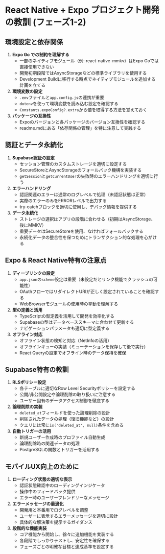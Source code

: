 # React Native + Expo プロジェクト開発の教訓 (フェーズ1-2)

## 環境設定と依存関係

1. **Expo Go での制約を理解する**
    - 一部のネイティブモジュール（例: react-native-mmkv）はExpo Goでは直接使用できない
    - 開発初期段階ではAsyncStorageなどの標準ライブラリを使用する
    - Development Buildに移行する時点でネイティブモジュールを追加する計画を立てる
2. **環境変数の設定**
    - `.env`ファイルと`app.config.js`の連携が重要
    - `dotenv`を使って環境変数を読み込む設定を確認する
    - `Constants.expoConfig?.extra`から値を取得する方法を覚えておく
3. **パッケージの互換性**
    - Expoのバージョンと各パッケージのバージョン互換性を確認する
    - readme.mdにある「依存関係の管理」を特に注意して実践する

## 認証とデータ永続化

1. **Supabase認証の設定**
    - セッション管理のカスタムストレージを適切に設定する
    - SecureStoreとAsyncStorageのフォールバック機構を実装する
    - `getSession`と`getCurrentUser`の失敗時のエラーハンドリングを適切に行う
2. **エラーハンドリング**
    - 認証関連のエラーは通常のログレベルで処理（未認証状態は正常）
    - 実際のエラーのみをERRORレベルで出力する
    - try-catchブロックを適切に使用し、デバッグ情報を提供する
3. **データ永続化**
    - ストレージの選択はアプリの段階に合わせる（初期はAsyncStorage、後にMMKV）
    - 重要データはSecureStoreを使用、なければフォールバックする
    - 永続化データの整合性を保つためにトランザクション的な処理を心がける

## Expo & React Native特有の注意点

1. **ディープリンクの設定**
    - `app.json`の`scheme`設定は重要（未設定だとリンク機能でクラッシュの可能性）
    - OAuthフローではリダイレクトURIが正しく設定されていることを確認する
    - WebBrowserモジュールの使用時の挙動を理解する
2. **型の定義と活用**
    - TypeScriptの型定義を活用して開発を効率化する
    - Supabaseの型はデータベーススキーマに合わせて更新する
    - ナビゲーションパラメータも適切に型定義する
3. **オフライン対応**
    - オフライン状態の検知と対応（NetInfoの活用）
    - オフラインキューの実装（ミューテーションを保存して後で実行）
    - React Queryの設定でオフライン時のデータ保持を確保

## Supabase特有の教訓

1. **RLSポリシー設定**
    - 各テーブルに適切なRow Level Securityポリシーを設定する
    - 公開/非公開設定や論理削除の取り扱いに注意する
    - ユーザー固有のデータアクセス制御を徹底する
2. **論理削除の実装**
    - `deleted_at`フィールドを使った論理削除の設計
    - 削除されたデータの処理（復旧機能など）の設計
    - クエリには常に`is('deleted_at', null)`条件を含める
3. **自動トリガーの活用**
    - 新規ユーザー作成時のプロファイル自動生成
    - 論理削除時の関連データの処理
    - PostgreSQLの関数とトリガーを活用する

## モバイルUX向上のために

1. **ローディング状態の適切な表示**
    - 認証状態確認中のローディングインジケータ
    - 操作中のフィードバック提供
    - エラー時のユーザーフレンドリーなメッセージ
2. **エラーメッセージの最適化**
    - 開発用と本番用でログレベルを調整
    - ユーザーに表示するエラーメッセージを適切に設計
    - 具体的な解決策を提示するガイダンス
3. **段階的な機能実装**
    - コア機能から開始し、徐々に追加機能を実装する
    - 各段階でしっかりテストし、安定性を確保する
    - フェーズごとの明確な目標と達成基準を設定する